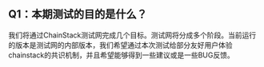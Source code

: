 Q1：本期测试的目的是什么？  
---
我们将通过ChainStack测试网完成几个目标。测试网将分成多个阶段。当前运行的版本是测试网的内部版本，我们希望通过本次测试给部分友好用户体验chainstack的共识机制，并且希望能够得到一些建议或是一些BUG反馈。
